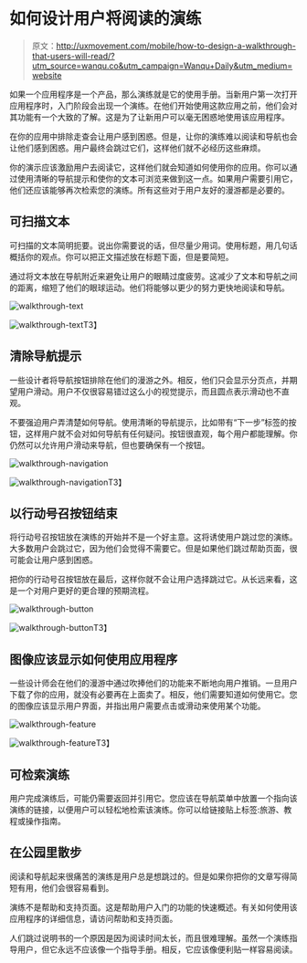# 如何设计用户将阅读的演练

> 原文：<http://uxmovement.com/mobile/how-to-design-a-walkthrough-that-users-will-read/?utm_source=wanqu.co&utm_campaign=Wanqu+Daily&utm_medium=website>

如果一个应用程序是一个产品，那么演练就是它的使用手册。当新用户第一次打开应用程序时，入门阶段会出现一个演练。在他们开始使用这款应用之前，他们会对其功能有一个大致的了解。这是为了让新用户可以毫无困惑地使用该应用程序。

在你的应用中排除走查会让用户感到困惑。但是，让你的演练难以阅读和导航也会让他们感到困惑。用户最终会跳过它们，这样他们就不必经历这些麻烦。

你的演示应该激励用户去阅读它，这样他们就会知道如何使用你的应用。你可以通过使用清晰的导航提示和使你的文本可浏览来做到这一点。如果用户需要引用它，他们还应该能够再次检索您的演练。所有这些对于用户友好的漫游都是必要的。

## 可扫描文本

可扫描的文本简明扼要。说出你需要说的话，但尽量少用词。使用标题，用几句话概括你的观点。你可以把正文描述放在标题下面，但是要简短。

通过将文本放在导航附近来避免让用户的眼睛过度疲劳。这减少了文本和导航之间的距离，缩短了他们的眼球运动。他们将能够以更少的努力更快地阅读和导航。

![walkthrough-text](img/1807cddb6b16d29c759b40991a9d4af5.png)

<noscript><img class="aligncenter size-full wp-image-9591" src="img/1807cddb6b16d29c759b40991a9d4af5.png" alt="walkthrough-text" data-original-src="http://uxmovement.com/wp-content/uploads/2016/07/walkthrough-text.png"/>T3】</noscript>

## 清除导航提示

一些设计者将导航按钮排除在他们的漫游之外。相反，他们只会显示分页点，并期望用户滑动。用户不仅很容易错过这么小的视觉提示，而且圆点表示滑动也不直观。

不要强迫用户弄清楚如何导航。使用清晰的导航提示，比如带有“下一步”标签的按钮，这样用户就不会对如何导航有任何疑问。按钮很直观，每个用户都能理解。你仍然可以允许用户滑动来导航，但也要确保有一个按钮。

![walkthrough-navigation](img/3d6e73c64d8659bf9738835deaa9bf71.png)

<noscript><img class="aligncenter size-full wp-image-9592" src="img/3d6e73c64d8659bf9738835deaa9bf71.png" alt="walkthrough-navigation" data-original-src="http://uxmovement.com/wp-content/uploads/2016/07/walkthrough-navigation.png"/>T3】</noscript>

## 以行动号召按钮结束

将行动号召按钮放在演练的开始并不是一个好主意。这将诱使用户跳过您的演练。大多数用户会跳过它，因为他们会觉得不需要它。但是如果他们跳过帮助页面，很可能会让用户感到困惑。

把你的行动号召按钮放在最后，这样你就不会让用户选择跳过它。从长远来看，这是一个对用户更好的更合理的预期流程。

![walkthrough-button](img/0d99e9c83f4ff0cc852e6649d0b0e7a1.png)

<noscript><img class="aligncenter size-full wp-image-9593" src="img/0d99e9c83f4ff0cc852e6649d0b0e7a1.png" alt="walkthrough-button" data-original-src="http://uxmovement.com/wp-content/uploads/2016/07/walkthrough-button.png"/>T3】</noscript>

## 图像应该显示如何使用应用程序

一些设计师会在他们的漫游中通过吹捧他们的功能来不断地向用户推销。一旦用户下载了你的应用，就没有必要再在上面卖了。相反，他们需要知道如何使用它。您的图像应该显示用户界面，并指出用户需要点击或滑动来使用某个功能。

![walkthrough-feature](img/d9f5c0184fbe7e07c9dd155a86bb873c.png)

<noscript><img class="aligncenter size-full wp-image-9594" src="img/d9f5c0184fbe7e07c9dd155a86bb873c.png" alt="walkthrough-feature" data-original-src="http://uxmovement.com/wp-content/uploads/2016/07/walkthrough-feature.png"/>T3】</noscript>

## 可检索演练

用户完成演练后，可能仍需要返回并引用它。您应该在导航菜单中放置一个指向该演练的链接，以便用户可以轻松地检索该演练。你可以给链接贴上标签:旅游、教程或操作指南。

## 在公园里散步

阅读和导航起来很痛苦的演练是用户总是想跳过的。但是如果你把你的文章写得简短有用，他们会很容易看到。

演练不是帮助和支持页面。这是帮助用户入门的功能的快速概述。有关如何使用该应用程序的详细信息，请访问帮助和支持页面。

人们跳过说明书的一个原因是因为阅读时间太长，而且很难理解。虽然一个演练指导用户，但它永远不应该像一个指导手册。相反，它应该像便利贴一样容易阅读。